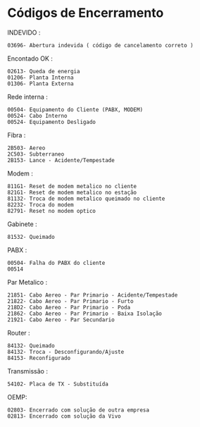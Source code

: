 # Códigos de Encerramento

INDEVIDO :

	03696- Abertura indevida ( código de cancelamento correto )

Encontado OK :

	02613- Queda de energia
	01206- Planta Interna
	01306- Planta Externa

Rede interna :

	00504- Equipamento do Cliente (PABX, MODEM)
	00524- Cabo Interno
	00524- Equipamento Desligado

Fibra :

	2B503- Aereo
	2C503- Subterraneo
	2B153- Lance - Acidente/Tempestade

Modem :

	811G1- Reset de modem metalico no cliente
	821G1- Reset de modem metalico no estação
	81132- Troca de modem metalico queimado no cliente
	82232- Troca do modem
	82791- Reset no modem optico

Gabinete :
	
	81532- Queimado

PABX :

	00504- Falha do PABX do cliente
	00514

Par Metalico :

	21851- Cabo Aereo - Par Primario - Acidente/Tempestade
	21822- Cabo Aereo - Par Primario - Furto
	218D2- Cabo Aereo - Par Primario - Poda
	21862- Cabo Aereo - Par Primario - Baixa Isolação
	21921- Cabo Aereo - Par Secundario

Router :
	
	84132- Queimado
	84132- Troca - Desconfigurando/Ajuste
	84153- Reconfigurado

Transmissão :

	54102- Placa de TX - Substituída

OEMP:

	02803- Encerrado com solução de outra empresa
	02813- Encerrado com solução da Vivo
